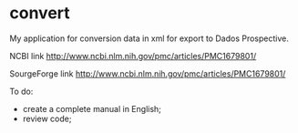 convert
=======

My application for conversion data in xml for export to Dados Prospective.


NCBI link http://www.ncbi.nlm.nih.gov/pmc/articles/PMC1679801/

SourgeForge link http://www.ncbi.nlm.nih.gov/pmc/articles/PMC1679801/

To do:

- create a complete manual in English;
- review code;
